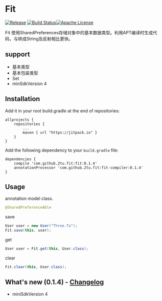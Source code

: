 # Fit

[![Release](https://jitpack.io/v/2tu/fit.svg)](https://jitpack.io/#2tu/fit) [![Build Status](https://travis-ci.org/2tu/fit.svg?branch=master)](https://travis-ci.org/2tu/fit)[![Apache License](http://img.shields.io/hexpm/l/plug.svg?style=flat)](https://github.com/kentarosasaki/raspberrypi/blob/master/LICENSE)

Fit 使用SharedPreferences存储对象中的基本数据类型。利用APT编译时生成代码，与转成String及反射相比更快。

## support
* 基本类型
* 基本包装类型
* Set<String>
* minSdkVersion 4



## Installation
Add it in your root build.gradle at the end of repositories:

```
allprojects {
	repositories {
		...
		maven { url "https://jitpack.io" }
	}
}
```
Add the following dependency to your `build.gradle` file:

```
dependencies {
    compile 'com.github.2tu.fit:fit:0.1.4'
    annotationProcessor 'com.github.2tu.fit:fit-compiler:0.1.4'
}
```

## Usage
annotation model class.
```java
@SharedPreferenceAble
```

save
```java
User user = new User("Three.Tu");
Fit.save(this, user);
```
get
```java
User user = Fit.get(this, User.class);
```
clear
```java
Fit.clear(this, User.class);
```

## What's new (0.1.4) - [Changelog](https://github.com/2tu/fit/blob/master/CHANGELOG.md)
* miniSdkVersion 4
